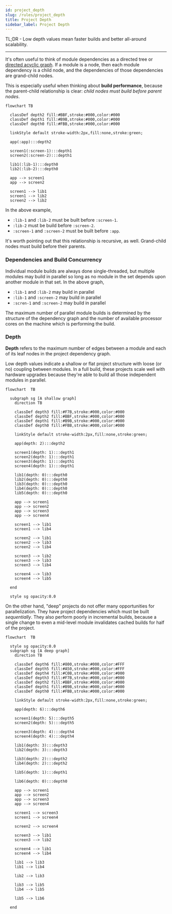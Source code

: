 ```yaml
---
id: project_depth
slug: /rules/project_depth
title: Project Depth
sidebar_label: Project Depth
---
```


TL;DR - Low depth values mean faster builds and better all-around scalability.

---

It's often useful to think of module dependencies as a directed tree
or [directed acyclic graph](https://en.wikipedia.org/wiki/Directed_acyclic_graph). If a module is a
node, then each module dependency is a child node, and the dependencies of those dependencies are
grand-child nodes.

This is especially useful when thinking about **build performance**, because the parent-child
relationship is clear: _child nodes must build before parent nodes_.

```mermaid
flowchart TB

  classDef depth2 fill:#BBF,stroke:#000,color:#000
  classDef depth1 fill:#B9B,stroke:#000,color:#000
  classDef depth0 fill:#FBB,stroke:#000,color:#000

  linkStyle default stroke-width:2px,fill:none,stroke:green;

  app(:app):::depth2

  screen1(:screen-1):::depth1
  screen2(:screen-2):::depth1

  lib1(:lib-1):::depth0
  lib2(:lib-2):::depth0

  app --> screen1
  app --> screen2

  screen1 --> lib1
  screen1 --> lib2
  screen2 --> lib2
```

In the above example,

- `:lib-1` and `:lib-2` must be built before `:screen-1`.
- `:lib-2` must be build before `:screen-2`.
- `:screen-1` and `:screen-2` must be built before `:app`.

It's worth pointing out that this relationship is recursive, as well. Grand-child nodes must build
before their parents.

### Dependencies and Build Concurrency

Individual module builds are always done single-threaded, but multiple modules may build in parallel
so long as no module in the set depends upon another module in that set. In the above graph,

- `:lib-1` and `:lib-2` may build in parallel
- `:lib-1` and `:screen-2` may build in parallel
- `:scren-1` and `:screen-2` may build in parallel

The maximum number of parallel module builds is determined by the structure of the dependency graph
and the number of available processor cores on the machine which is performing the build.

### Depth

**Depth** refers to the maximum number of edges between a module and each of its leaf nodes in the
project dependency graph.

Low depth values indicate a shallow or flat project structure with loose (or no) coupling between
modules. In a full build, these projects scale well with hardware upgrades because they're able to
build all those independent modules in parallel.

```mermaid
flowchart  TB

  subgraph sg [A shallow graph]
    direction TB

    classDef depth3 fill:#F7B,stroke:#000,color:#000
    classDef depth2 fill:#BBF,stroke:#000,color:#000
    classDef depth1 fill:#B9B,stroke:#000,color:#000
    classDef depth0 fill:#FBB,stroke:#000,color:#000

    linkStyle default stroke-width:2px,fill:none,stroke:green;

    app(depth: 2):::depth2

    screen1(depth: 1):::depth1
    screen2(depth: 1):::depth1
    screen3(depth: 1):::depth1
    screen4(depth: 1):::depth1

    lib1(depth: 0):::depth0
    lib2(depth: 0):::depth0
    lib3(depth: 0):::depth0
    lib4(depth: 0):::depth0
    lib5(depth: 0):::depth0

    app --> screen1
    app --> screen2
    app --> screen3
    app --> screen4

    screen1 --> lib1
    screen1 --> lib4

    screen2 --> lib1
    screen2 --> lib3
    screen2 --> lib4

    screen3 --> lib2
    screen3 --> lib3
    screen3 --> lib4

    screen4 --> lib3
    screen4 --> lib5

  end

  style sg opacity:0.0

```

On the other hand, "deep" projects do not offer many opportunities for parallelization. They have
project dependencies which must be built *sequentially*. They also perform poorly in incremental
builds, because a single change to even a mid-level module invalidates cached builds for half of the
project.

```mermaid
flowchart  TB

  style sg opacity:0.0
  subgraph sg [A deep graph]
    direction TB

    classDef depth6 fill:#800,stroke:#000,color:#FFF
    classDef depth5 fill:#A50,stroke:#000,color:#FFF
    classDef depth4 fill:#C0B,stroke:#000,color:#000
    classDef depth3 fill:#F7B,stroke:#000,color:#000
    classDef depth2 fill:#BBF,stroke:#000,color:#000
    classDef depth1 fill:#B9B,stroke:#000,color:#000
    classDef depth0 fill:#FBB,stroke:#000,color:#000

    linkStyle default stroke-width:2px,fill:none,stroke:green;

    app(depth: 6):::depth6

    screen1(depth: 5):::depth5
    screen2(depth: 5):::depth5

    screen3(depth: 4):::depth4
    screen4(depth: 4):::depth4

    lib1(depth: 3):::depth3
    lib2(depth: 3):::depth3

    lib3(depth: 2):::depth2
    lib4(depth: 2):::depth2

    lib5(depth: 1):::depth1

    lib6(depth: 0):::depth0

    app --> screen1
    app --> screen2
    app --> screen3
    app --> screen4

    screen1 --> screen3
    screen1 --> screen4

    screen2 --> screen4

    screen3 --> lib1
    screen3 --> lib2

    screen4 --> lib1
    screen4 --> lib4

    lib1 --> lib3
    lib1 --> lib4

    lib2 --> lib3

    lib3 --> lib5
    lib4 --> lib5

    lib5 --> lib6

  end

```
